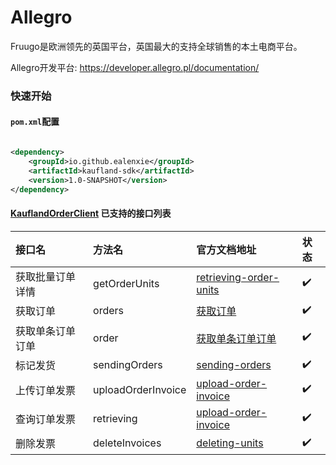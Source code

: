 Allegro
===========
<p>Fruugo是欧洲领先的英国平台，英国最大的支持全球销售的本土电商平台。</p>

Allegro开发平台: https://developer.allegro.pl/documentation/

### 快速开始

#### `pom.xml`配置

```xml

<dependency>
    <groupId>io.github.ealenxie</groupId>
    <artifactId>kaufland-sdk</artifactId>
    <version>1.0-SNAPSHOT</version>
</dependency>
```

#### [KauflandOrderClient](https://github.com/EalenXie/sdk-all-unusual/blob/main/kaufland-sdk/src/main/java/io/github/ealenxie/kaufland/v1/KauflandOrderClient.java) 已支持的接口列表

| 接口名      | 方法名                | 官方文档地址                                                                                           | 状态  |
|:---------|:-------------------|:-------------------------------------------------------------------------------------------------|:----|
| 获取批量订单详情 | getOrderUnits      | [retrieving-order-units](https://www.kaufland.de/api/v1/?page=orders#retrieving-order-units)     | ✔️  |
| 获取订单     | orders             | [获取订单](https://sellerapi.kaufland.com/?page=code-examples#adding-a-unit)                         | ✔️  |
| 获取单条订单订单 | order              | [获取单条订单订单](https://www.kaufland.de/api/v1/?page=orders#retrieving-order-units)                   | ✔️  |
| 标记发货     | sendingOrders      | [sending-orders](https://www.kaufland.de/api/v1/?page=orders#retrieving-order-units)             | ✔️  |
| 上传订单发票   | uploadOrderInvoice | [upload-order-invoice](https://www.kaufland.de/api/v1/?page=order-invoices#upload-order-invoice) | ✔️  |
| 查询订单发票   | retrieving         | [upload-order-invoice](https://www.kaufland.de/api/v1/?page=order-invoices#upload-order-invoice) | ✔️  |
| 删除发票     | deleteInvoices     | [deleting-units](https://www.kaufland.de/api/v1/?page=inventory#deleting-units)                  | ✔️  |